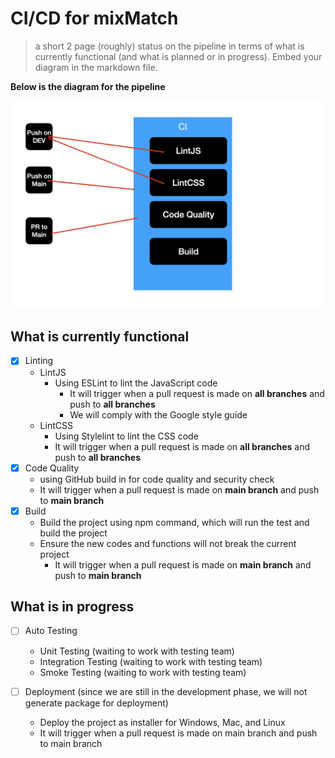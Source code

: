 # CI/CD for mixMatch

> a short 2 page (roughly) status on the pipeline in terms of what is currently functional (and what is planned or in progress). Embed your diagram in the markdown file.

**Below is the diagram for the pipeline**

![](phase1.png)

## What is currently functional
- [x] Linting
  - LintJS
    - Using ESLint to lint the JavaScript code
      - It will trigger when a pull request is made on **all branches** and push to **all branches**
      - We will comply with the Google style guide
  - LintCSS
    - Using Stylelint to lint the CSS code
    - It will trigger when a pull request is made on **all branches** and push to **all branches**
- [x] Code Quality
  - using GitHub build in for code quality and security check
  - It will trigger when a pull request is made on **main branch** and push to **main branch**
- [x] Build
  - Build the project using npm command, which will run the test and build the project
  - Ensure the new codes and functions will not break the current project
    - It will trigger when a pull request is made on **main branch** and push to **main branch**

## What is in progress
- [ ] Auto Testing
  - Unit Testing (waiting to work with testing team)
  - Integration Testing (waiting to work with testing team)
  - Smoke Testing (waiting to work with testing team)

- [ ] Deployment (since we are still in the development phase, we will not generate package for deployment)
  - Deploy the project as installer for Windows, Mac, and Linux
  - It will trigger when a pull request is made on main branch and push to main branch

